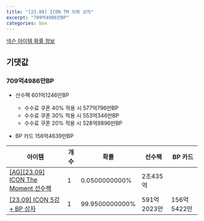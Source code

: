 ```yaml
---
title: "[23.09] ICON TM 의뢰 상자"
excerpt: "709억4986만BP"
categories: box
---
```

[넥슨 아이템 확률 정보](http://iteminfo.nexon.com/probability/fo4?sn=7246)

## 기댓값
### 709억4986만BP
  - 선수팩 601억1246만BP
    - 수수료 쿠폰 40% 적용 시 577억796만BP
    - 수수료 쿠폰 30% 적용 시 553억346만BP
    - 수수료 쿠폰 20% 적용 시 528억9896만BP

  - BP 카드 156억4639만BP

|아이템|개수|확률|선수팩|BP 카드|
|---|---|---|---|---|
|[[AG][23.09] ICON The Moment 선수팩](/player/7245)|1|0.0500000000%|2조435억||
|[[23.09] ICON 5강 + BP 상자](/box/7260)|1|99.9500000000%|591억2023만|156억5422만|
